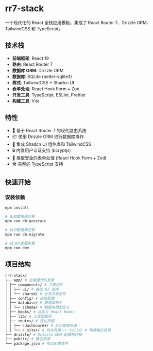 # rr7-stack

一个现代化的 React 全栈应用模板，集成了 React Router 7、Drizzle ORM、TailwindCSS 和 TypeScript。

## 技术栈

- **前端框架**: React 19
- **路由**: React Router 7
- **数据库 ORM**: Drizzle ORM
- **数据库**: SQLite (better-sqlite3)
- **样式**: TailwindCSS + Shadcn UI
- **表单处理**: React Hook Form + Zod
- **开发工具**: TypeScript, ESLint, Prettier
- **构建工具**: Vite

## 特性

- 🚀 基于 React Router 7 的现代路由系统
- 📦 使用 Drizzle ORM 进行数据库操作
- 💅 集成 Shadcn UI 组件库和 TailwindCSS
- 🔒 内置用户认证支持 (bcryptjs)
- 📝 类型安全的表单处理 (React Hook Form + Zod)
- 🛠️ 完整的 TypeScript 支持

## 快速开始

### 安装依赖

```bash
npm install

# 生成数据库迁移
npm run db:generate

# 执行数据库迁移
npm run db:migrate

# 启动开发服务器
npm run dev

```

## 项目结构

```bash
rr7-stack/
├── app/ # 应用源代码目录
│ ├── components/ # 共享组件
│ │ ├── ui/ # 基础 UI 组件
│ │ └── shared/ # 业务共享组件
│ ├── config/ # 应用配置
│ ├── database/ # 数据库相关
│ │ └── schema/ # 数据库模型定义
│ ├── hooks/ # 自定义 React Hooks
│ ├── lib/ # 工具函数库
│ ├── routes/ # 路由页面
│ │ ├── \dashboard+/ # 后台管理页面
│ │ └── \_site+/ # 前台页面├── build/ # 构建输出目录
├── drizzle/ # Drizzle ORM 配置和迁移
├── public/ # 静态资源
└── package.json # 项目配置文件
```
